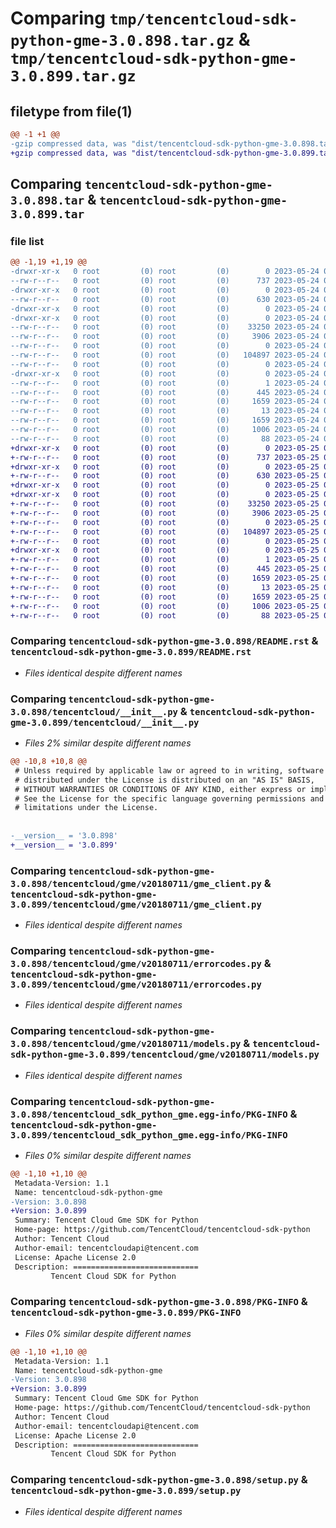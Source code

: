 # Comparing `tmp/tencentcloud-sdk-python-gme-3.0.898.tar.gz` & `tmp/tencentcloud-sdk-python-gme-3.0.899.tar.gz`

## filetype from file(1)

```diff
@@ -1 +1 @@
-gzip compressed data, was "dist/tencentcloud-sdk-python-gme-3.0.898.tar", last modified: Wed May 24 01:57:43 2023, max compression
+gzip compressed data, was "dist/tencentcloud-sdk-python-gme-3.0.899.tar", last modified: Thu May 25 00:27:32 2023, max compression
```

## Comparing `tencentcloud-sdk-python-gme-3.0.898.tar` & `tencentcloud-sdk-python-gme-3.0.899.tar`

### file list

```diff
@@ -1,19 +1,19 @@
-drwxr-xr-x   0 root         (0) root         (0)        0 2023-05-24 01:57:43.000000 tencentcloud-sdk-python-gme-3.0.898/
--rw-r--r--   0 root         (0) root         (0)      737 2023-05-24 01:57:43.000000 tencentcloud-sdk-python-gme-3.0.898/README.rst
-drwxr-xr-x   0 root         (0) root         (0)        0 2023-05-24 01:57:43.000000 tencentcloud-sdk-python-gme-3.0.898/tencentcloud/
--rw-r--r--   0 root         (0) root         (0)      630 2023-05-24 01:57:43.000000 tencentcloud-sdk-python-gme-3.0.898/tencentcloud/__init__.py
-drwxr-xr-x   0 root         (0) root         (0)        0 2023-05-24 01:57:43.000000 tencentcloud-sdk-python-gme-3.0.898/tencentcloud/gme/
-drwxr-xr-x   0 root         (0) root         (0)        0 2023-05-24 01:57:43.000000 tencentcloud-sdk-python-gme-3.0.898/tencentcloud/gme/v20180711/
--rw-r--r--   0 root         (0) root         (0)    33250 2023-05-24 01:57:43.000000 tencentcloud-sdk-python-gme-3.0.898/tencentcloud/gme/v20180711/gme_client.py
--rw-r--r--   0 root         (0) root         (0)     3906 2023-05-24 01:57:43.000000 tencentcloud-sdk-python-gme-3.0.898/tencentcloud/gme/v20180711/errorcodes.py
--rw-r--r--   0 root         (0) root         (0)        0 2023-05-24 01:57:43.000000 tencentcloud-sdk-python-gme-3.0.898/tencentcloud/gme/v20180711/__init__.py
--rw-r--r--   0 root         (0) root         (0)   104897 2023-05-24 01:57:43.000000 tencentcloud-sdk-python-gme-3.0.898/tencentcloud/gme/v20180711/models.py
--rw-r--r--   0 root         (0) root         (0)        0 2023-05-24 01:57:43.000000 tencentcloud-sdk-python-gme-3.0.898/tencentcloud/gme/__init__.py
-drwxr-xr-x   0 root         (0) root         (0)        0 2023-05-24 01:57:43.000000 tencentcloud-sdk-python-gme-3.0.898/tencentcloud_sdk_python_gme.egg-info/
--rw-r--r--   0 root         (0) root         (0)        1 2023-05-24 01:57:43.000000 tencentcloud-sdk-python-gme-3.0.898/tencentcloud_sdk_python_gme.egg-info/dependency_links.txt
--rw-r--r--   0 root         (0) root         (0)      445 2023-05-24 01:57:43.000000 tencentcloud-sdk-python-gme-3.0.898/tencentcloud_sdk_python_gme.egg-info/SOURCES.txt
--rw-r--r--   0 root         (0) root         (0)     1659 2023-05-24 01:57:43.000000 tencentcloud-sdk-python-gme-3.0.898/tencentcloud_sdk_python_gme.egg-info/PKG-INFO
--rw-r--r--   0 root         (0) root         (0)       13 2023-05-24 01:57:43.000000 tencentcloud-sdk-python-gme-3.0.898/tencentcloud_sdk_python_gme.egg-info/top_level.txt
--rw-r--r--   0 root         (0) root         (0)     1659 2023-05-24 01:57:43.000000 tencentcloud-sdk-python-gme-3.0.898/PKG-INFO
--rw-r--r--   0 root         (0) root         (0)     1006 2023-05-24 01:57:43.000000 tencentcloud-sdk-python-gme-3.0.898/setup.py
--rw-r--r--   0 root         (0) root         (0)       88 2023-05-24 01:57:43.000000 tencentcloud-sdk-python-gme-3.0.898/setup.cfg
+drwxr-xr-x   0 root         (0) root         (0)        0 2023-05-25 00:27:32.000000 tencentcloud-sdk-python-gme-3.0.899/
+-rw-r--r--   0 root         (0) root         (0)      737 2023-05-25 00:27:32.000000 tencentcloud-sdk-python-gme-3.0.899/README.rst
+drwxr-xr-x   0 root         (0) root         (0)        0 2023-05-25 00:27:32.000000 tencentcloud-sdk-python-gme-3.0.899/tencentcloud/
+-rw-r--r--   0 root         (0) root         (0)      630 2023-05-25 00:27:32.000000 tencentcloud-sdk-python-gme-3.0.899/tencentcloud/__init__.py
+drwxr-xr-x   0 root         (0) root         (0)        0 2023-05-25 00:27:32.000000 tencentcloud-sdk-python-gme-3.0.899/tencentcloud/gme/
+drwxr-xr-x   0 root         (0) root         (0)        0 2023-05-25 00:27:32.000000 tencentcloud-sdk-python-gme-3.0.899/tencentcloud/gme/v20180711/
+-rw-r--r--   0 root         (0) root         (0)    33250 2023-05-25 00:27:32.000000 tencentcloud-sdk-python-gme-3.0.899/tencentcloud/gme/v20180711/gme_client.py
+-rw-r--r--   0 root         (0) root         (0)     3906 2023-05-25 00:27:32.000000 tencentcloud-sdk-python-gme-3.0.899/tencentcloud/gme/v20180711/errorcodes.py
+-rw-r--r--   0 root         (0) root         (0)        0 2023-05-25 00:27:32.000000 tencentcloud-sdk-python-gme-3.0.899/tencentcloud/gme/v20180711/__init__.py
+-rw-r--r--   0 root         (0) root         (0)   104897 2023-05-25 00:27:32.000000 tencentcloud-sdk-python-gme-3.0.899/tencentcloud/gme/v20180711/models.py
+-rw-r--r--   0 root         (0) root         (0)        0 2023-05-25 00:27:32.000000 tencentcloud-sdk-python-gme-3.0.899/tencentcloud/gme/__init__.py
+drwxr-xr-x   0 root         (0) root         (0)        0 2023-05-25 00:27:32.000000 tencentcloud-sdk-python-gme-3.0.899/tencentcloud_sdk_python_gme.egg-info/
+-rw-r--r--   0 root         (0) root         (0)        1 2023-05-25 00:27:32.000000 tencentcloud-sdk-python-gme-3.0.899/tencentcloud_sdk_python_gme.egg-info/dependency_links.txt
+-rw-r--r--   0 root         (0) root         (0)      445 2023-05-25 00:27:32.000000 tencentcloud-sdk-python-gme-3.0.899/tencentcloud_sdk_python_gme.egg-info/SOURCES.txt
+-rw-r--r--   0 root         (0) root         (0)     1659 2023-05-25 00:27:32.000000 tencentcloud-sdk-python-gme-3.0.899/tencentcloud_sdk_python_gme.egg-info/PKG-INFO
+-rw-r--r--   0 root         (0) root         (0)       13 2023-05-25 00:27:32.000000 tencentcloud-sdk-python-gme-3.0.899/tencentcloud_sdk_python_gme.egg-info/top_level.txt
+-rw-r--r--   0 root         (0) root         (0)     1659 2023-05-25 00:27:32.000000 tencentcloud-sdk-python-gme-3.0.899/PKG-INFO
+-rw-r--r--   0 root         (0) root         (0)     1006 2023-05-25 00:27:32.000000 tencentcloud-sdk-python-gme-3.0.899/setup.py
+-rw-r--r--   0 root         (0) root         (0)       88 2023-05-25 00:27:32.000000 tencentcloud-sdk-python-gme-3.0.899/setup.cfg
```

### Comparing `tencentcloud-sdk-python-gme-3.0.898/README.rst` & `tencentcloud-sdk-python-gme-3.0.899/README.rst`

 * *Files identical despite different names*

### Comparing `tencentcloud-sdk-python-gme-3.0.898/tencentcloud/__init__.py` & `tencentcloud-sdk-python-gme-3.0.899/tencentcloud/__init__.py`

 * *Files 2% similar despite different names*

```diff
@@ -10,8 +10,8 @@
 # Unless required by applicable law or agreed to in writing, software
 # distributed under the License is distributed on an "AS IS" BASIS,
 # WITHOUT WARRANTIES OR CONDITIONS OF ANY KIND, either express or implied.
 # See the License for the specific language governing permissions and
 # limitations under the License.
 
 
-__version__ = '3.0.898'
+__version__ = '3.0.899'
```

### Comparing `tencentcloud-sdk-python-gme-3.0.898/tencentcloud/gme/v20180711/gme_client.py` & `tencentcloud-sdk-python-gme-3.0.899/tencentcloud/gme/v20180711/gme_client.py`

 * *Files identical despite different names*

### Comparing `tencentcloud-sdk-python-gme-3.0.898/tencentcloud/gme/v20180711/errorcodes.py` & `tencentcloud-sdk-python-gme-3.0.899/tencentcloud/gme/v20180711/errorcodes.py`

 * *Files identical despite different names*

### Comparing `tencentcloud-sdk-python-gme-3.0.898/tencentcloud/gme/v20180711/models.py` & `tencentcloud-sdk-python-gme-3.0.899/tencentcloud/gme/v20180711/models.py`

 * *Files identical despite different names*

### Comparing `tencentcloud-sdk-python-gme-3.0.898/tencentcloud_sdk_python_gme.egg-info/PKG-INFO` & `tencentcloud-sdk-python-gme-3.0.899/tencentcloud_sdk_python_gme.egg-info/PKG-INFO`

 * *Files 0% similar despite different names*

```diff
@@ -1,10 +1,10 @@
 Metadata-Version: 1.1
 Name: tencentcloud-sdk-python-gme
-Version: 3.0.898
+Version: 3.0.899
 Summary: Tencent Cloud Gme SDK for Python
 Home-page: https://github.com/TencentCloud/tencentcloud-sdk-python
 Author: Tencent Cloud
 Author-email: tencentcloudapi@tencent.com
 License: Apache License 2.0
 Description: ============================
         Tencent Cloud SDK for Python
```

### Comparing `tencentcloud-sdk-python-gme-3.0.898/PKG-INFO` & `tencentcloud-sdk-python-gme-3.0.899/PKG-INFO`

 * *Files 0% similar despite different names*

```diff
@@ -1,10 +1,10 @@
 Metadata-Version: 1.1
 Name: tencentcloud-sdk-python-gme
-Version: 3.0.898
+Version: 3.0.899
 Summary: Tencent Cloud Gme SDK for Python
 Home-page: https://github.com/TencentCloud/tencentcloud-sdk-python
 Author: Tencent Cloud
 Author-email: tencentcloudapi@tencent.com
 License: Apache License 2.0
 Description: ============================
         Tencent Cloud SDK for Python
```

### Comparing `tencentcloud-sdk-python-gme-3.0.898/setup.py` & `tencentcloud-sdk-python-gme-3.0.899/setup.py`

 * *Files identical despite different names*

